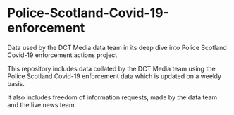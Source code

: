 # Police-Scotland-Covid-19-enforcement
Data used by the DCT Media data team in its deep dive into Police Scotland Covid-19 enforcement actions project

This repository includes data collated by the DCT Media team using the Police Scotland Covid-19 enforcement data which is updated on a weekly basis.

It also includes freedom of information requests, made by the data team and the live news team.
